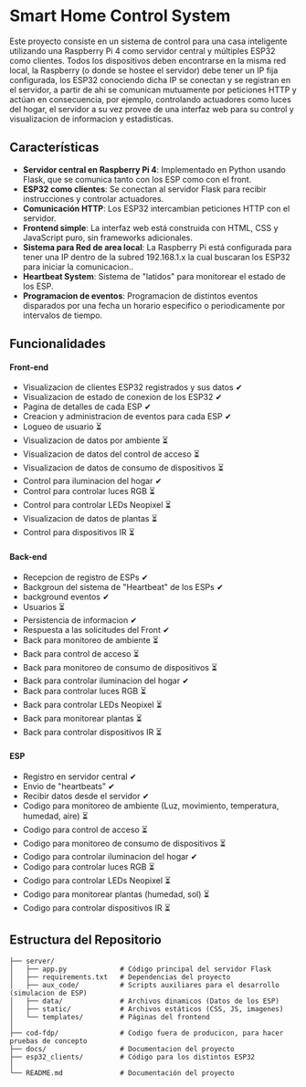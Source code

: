 # Smart Home Control System

Este proyecto consiste en un sistema de control para una casa inteligente utilizando una Raspberry Pi 4 como servidor central y múltiples ESP32 como clientes. 
Todos los dispositivos deben encontrarse en la misma red local, la Raspberry (o donde se hostee el servidor) debe tener un IP fija configurada, los ESP32 conociendo dicha IP se conectan y se registran en el servidor, a partir de ahi se comunican mutuamente por peticiones HTTP y actúan en consecuencia, por ejemplo, controlando actuadores como luces del hogar, el servidor a su vez provee de una interfaz web para su control y visualizacion de informacion y estadisticas.

## Características

- **Servidor central en Raspberry Pi 4**: Implementado en Python usando Flask, que se comunica tanto con los ESP como con el front.
- **ESP32 como clientes**: Se conectan al servidor Flask para recibir instrucciones y controlar actuadores.
- **Comunicación HTTP**: Los ESP32 intercambian peticiones HTTP con el servidor.
- **Frontend simple**: La interfaz web está construida con HTML, CSS y JavaScript puro, sin frameworks adicionales.
- **Sistema para Red de area local**: La Raspberry Pi está configurada para tener una IP dentro de la subred 192.168.1.x la cual buscaran los ESP32 para iniciar la comunicacion..
- **Heartbeat System**: Sistema de "latidos" para monitorear el estado de los ESP.
- **Programacion de eventos**: Programacion de distintos eventos disparados por una fecha un horario especifico o periodicamente por intervalos de tiempo.

## Funcionalidades
#### Front-end

- Visualizacion de clientes ESP32 registrados y sus datos ✔
- Visualizacion de estado de conexion de los ESP32 ✔
- Pagina de detalles de cada ESP ✔
- Creacion y administracion de eventos para cada ESP ✔
- Logueo de usuario ⏳
- Visualizacion de datos por ambiente ⏳
- Visualizacion de datos del control de acceso ⏳
- Visualizacion de datos de consumo de dispositivos ⏳
- Control para iluminacion del hogar ✔
- Control para controlar luces RGB ⏳
- Control para controlar LEDs Neopixel ⏳
- Visualizacion de datos de plantas ⏳
- Control para dispositivos IR ⏳

#### Back-end
- Recepcion de registro de ESPs ✔
- Backgroun del sistema de "Heartbeat" de los ESPs ✔
- background eventos ✔
- Usuarios ⏳
- Persistencia de informacion ✔
- Respuesta a las solicitudes del Front ✔
- Back para monitoreo de ambiente ⏳
- Back para control de acceso ⏳
- Back para monitoreo de consumo de dispositivos ⏳
- Back para controlar iluminacion del hogar ✔
- Back para controlar luces RGB ⏳
- Back para controlar LEDs Neopixel ⏳
- Back para monitorear plantas ⏳
- Back para controlar dispositivos IR ⏳

#### ESP
- Registro en servidor central ✔
- Envio de "heartbeats" ✔
- Recibir datos desde el servidor ✔
- Codigo para monitoreo de ambiente (Luz, movimiento, temperatura, humedad, aire) ⏳
- Codigo para control de acceso ⏳
- Codigo para monitoreo de consumo de dispositivos ⏳
- Codigo para controlar iluminacion del hogar ✔
- Codigo para controlar luces RGB ⏳
- Codigo para controlar LEDs Neopixel ⏳
- Codigo para monitorear plantas (humedad, sol) ⏳
- Codigo para controlar dispositivos IR ⏳

## Estructura del Repositorio

```plaintext
├── server/
│   ├── app.py             # Código principal del servidor Flask
│   ├── requirements.txt   # Dependencias del proyecto
│   ├── aux_code/          # Scripts auxiliares para el desarrollo (simulacion de ESP)
│   ├── data/              # Archivos dinamicos (Datos de los ESP)
│   ├── static/            # Archivos estáticos (CSS, JS, imagenes)
│   └── templates/         # Páginas del frontend
│
├── cod-fdp/               # Codigo fuera de producicon, para hacer pruebas de concepto
├── docs/                  # Documentacion del proyecto
├── esp32_clients/         # Código para los distintos ESP32
│
└── README.md              # Documentación del proyecto
